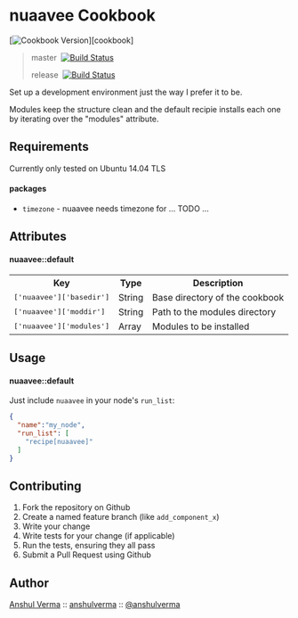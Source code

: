 nuaavee Cookbook
================

[![Cookbook Version](http://img.shields.io/cookbook/v/apt.svg)][cookbook]

> master&nbsp;&nbsp;[![Build Status](https://travis-ci.org/anshulverma/nuaavee-chef.svg?branch=master)](https://travis-ci.org/anshulverma/nuaavee-chef.svg)
>
> release&nbsp;&nbsp;[![Build Status](https://travis-ci.org/anshulverma/nuaavee-chef.svg?branch=release)](https://travis-ci.org/anshulverma/nuaavee-chef.svg)

Set up a development environment just the way I prefer it to be.

Modules keep the structure clean and the default recipie installs each one by iterating over the "modules" attribute.

Requirements
------------

Currently only tested on Ubuntu 14.04 TLS

#### packages
- `timezone` - nuaavee needs timezone for ... TODO ...

Attributes
----------

#### nuaavee::default
<table>
  <tr>
    <th>Key</th>
    <th>Type</th>
    <th>Description</th>
  </tr>
  <tr>
    <td><tt>['nuaavee']['basedir']</tt></td>
    <td>String</td>
    <td>Base directory of the cookbook</td>
  </tr>
  <tr>
    <td><tt>['nuaavee']['moddir']</tt></td>
    <td>String</td>
    <td>Path to the modules directory</td>
  </tr>
  <tr>
    <td><tt>['nuaavee']['modules']</tt></td>
    <td>Array</td>
    <td>Modules to be installed</td>
  </tr>
</table>

Usage
-----
#### nuaavee::default
Just include `nuaavee` in your node's `run_list`:

```json
{
  "name":"my_node",
  "run_list": [
    "recipe[nuaavee]"
  ]
}
```

Contributing
------------
1. Fork the repository on Github
2. Create a named feature branch (like `add_component_x`)
3. Write your change
4. Write tests for your change (if applicable)
5. Run the tests, ensuring they all pass
6. Submit a Pull Request using Github

Author
-------------------
[Anshul Verma](http://anshulverma.github.io/) ::
[anshulverma](https://github.com/anshulverma) ::
[@anshulverma](http://twitter.com/anshulverma)

